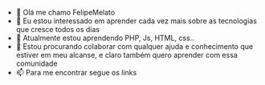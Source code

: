 - 👋 Olá me chamo FelipeMelato
- 👀 Eu estou interessado em aprender cada vez mais sobre as tecnologias que cresce todos os dias
- 🌱 Atualmente estou aprendendo PHP, Js, HTML, css..
- 💞️ Estou procurando colaborar com qualquer ajuda e conhecimento que estiver em meu alcanse, e claro também quero aprender com essa comunidade
- 📫 Para me encontrar segue os links

<!---
FelipeMelato/FelipeMelato is a ✨ special ✨ repository because its `README.md` (this file) appears on your GitHub profile.
You can click the Preview link to take a look at your changes.
--->
